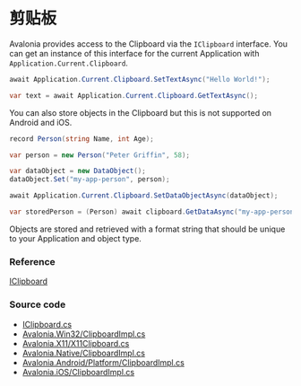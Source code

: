 # 剪贴板

Avalonia provides access to the Clipboard via the `IClipboard` interface. You can get an instance of this interface for the current Application with `Application.Current.Clipboard`.

```csharp
await Application.Current.Clipboard.SetTextAsync("Hello World!");

var text = await Application.Current.Clipboard.GetTextAsync();
```

You can also store objects in the Clipboard but this is not supported on Android and iOS.

```csharp
record Person(string Name, int Age);

var person = new Person("Peter Griffin", 58);

var dataObject = new DataObject();
dataObject.Set("my-app-person", person);

await Application.Current.Clipboard.SetDataObjectAsync(dataObject);

var storedPerson = (Person) await clipboard.GetDataAsync("my-app-person");
```

Objects are stored and retrieved with a format string that should be unique to your Application and object type.

### Reference <a id="reference"></a>

[IClipboard](http://reference.avaloniaui.net/api/Avalonia.Input.Platform/IClipboard/)

### Source code <a id="source-code"></a>

- [IClipboard.cs](https://github.com/AvaloniaUI/Avalonia/blob/master/src/Avalonia.Input/Platform/IClipboard.cs)
- [Avalonia.Win32/ClipboardImpl.cs](https://github.com/AvaloniaUI/Avalonia/blob/master/src/Windows/Avalonia.Win32/ClipboardImpl.cs)
- [Avalonia.X11/X11Clipboard.cs](https://github.com/AvaloniaUI/Avalonia/blob/master/src/Avalonia.X11/X11Clipboard.cs)
- [Avalonia.Native/ClipboardImpl.cs](https://github.com/AvaloniaUI/Avalonia/blob/master/src/Avalonia.Native/ClipboardImpl.cs)
- [Avalonia.Android/Platform/ClipboardImpl.cs](https://github.com/AvaloniaUI/Avalonia/blob/master/src/Android/Avalonia.Android/Platform/ClipboardImpl.cs)
- [Avalonia.iOS/ClipboardImpl.cs](https://github.com/AvaloniaUI/Avalonia/blob/master/src/iOS/Avalonia.iOS/ClipboardImpl.cs)
